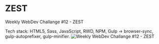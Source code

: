 # ZEST
Weekly WebDev Challange #12 - ZEST

Tech stack: HTML5, Sass, JavaScript, RWD, NPM, Gulp -> browser-sync, gulp-autoprefixer, gulp-minifier.
![Weekly WebDev Challange #12 - ZEST](http://soliniak.github.io/examples/zest/img/zest-og.jpg)
